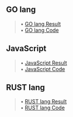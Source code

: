 ## GO lang
> • [GO lang Result](https://github.com/GalacticDocs/Language-Perf/blob/main/JS%20vs%20GO%20vs%20RUST/GO/Result.md)<br>
> • [GO lang Code](https://github.com/GalacticDocs/Language-Perf/blob/main/JS%20vs%20GO%20vs%20RUST/GO/main.go)<br>

## JavaScript
> • [JavaScript Result](https://github.com/GalacticDocs/Language-Perf/blob/main/JS%20vs%20GO%20vs%20RUST/JS/Result.md)<br>
> • [JavaScript Code](https://github.com/GalacticDocs/Language-Perf/blob/main/JS%20vs%20GO%20vs%20RUST/JS/main.js)<br>

## RUST lang
> • [RUST lang Result](https://github.com/GalacticDocs/Language-Perf/blob/main/JS%20vs%20GO%20vs%20RUST/RUST/Result.md)<br>
> • [RUST lang Code](https://github.com/GalacticDocs/Language-Perf/blob/main/JS%20vs%20GO%20vs%20RUST/RUST/main.rs)
